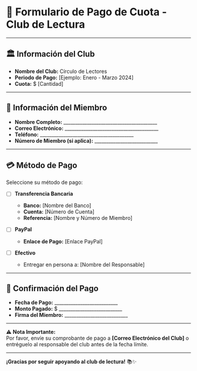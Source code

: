 # 📄 **Formulario de Pago de Cuota - Club de Lectura**

---

## 🏛️ **Información del Club**

- **Nombre del Club:** Círculo de Lectores  
- **Periodo de Pago:** [Ejemplo: Enero - Marzo 2024]  
- **Cuota:** $ [Cantidad]  

---

## 👤 **Información del Miembro**

- **Nombre Completo:** ________________________________________  
- **Correo Electrónico:** ________________________________________  
- **Teléfono:** ________________________________________  
- **Número de Miembro (si aplica):** ___________________________  

---

## 💳 **Método de Pago**

Seleccione su método de pago:

- [ ] **Transferencia Bancaria**  
  - **Banco:** [Nombre del Banco]  
  - **Cuenta:** [Número de Cuenta]  
  - **Referencia:** [Nombre y Número de Miembro]  

- [ ] **PayPal**  
  - **Enlace de Pago:** [Enlace PayPal]  

- [ ] **Efectivo**  
  - Entregar en persona a: [Nombre del Responsable]  

---

## 📝 **Confirmación del Pago**

- **Fecha de Pago:** ___________________________  
- **Monto Pagado:** $ ___________________________  
- **Firma del Miembro:** ___________________________  

---

⚠️ **Nota Importante:**  
Por favor, envíe su comprobante de pago a **[Correo Electrónico del Club]** o entréguelo al responsable del club antes de la fecha límite.  

---

**¡Gracias por seguir apoyando al club de lectura!** 📚✨
